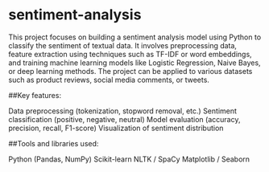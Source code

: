 # sentiment-analysis
This project focuses on building a sentiment analysis model using Python to classify the sentiment of textual data. It involves preprocessing data, feature extraction using techniques such as TF-IDF or word embeddings, and training machine learning models like Logistic Regression, Naive Bayes, or deep learning methods. The project can be applied to various datasets such as product reviews, social media comments, or tweets.

##Key features:

Data preprocessing (tokenization, stopword removal, etc.)
Sentiment classification (positive, negative, neutral)
Model evaluation (accuracy, precision, recall, F1-score)
Visualization of sentiment distribution

##Tools and libraries used:

Python (Pandas, NumPy)
Scikit-learn
NLTK / SpaCy
Matplotlib / Seaborn

